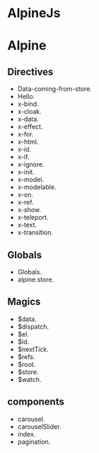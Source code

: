 # AlpineJs

 # Alpine 
 ## Directives
 * Data-coming-from-store.
 * Hello.
 * x-bind.
 * x-cloak.
 * x-data.
 * x-effect.
 * x-for.
 * x-html.
 * x-id.
 * x-if.
 * x-ignore.
 * x-init.
 * x-model.
 * x-modelable.
 * x-on.
 * x-ref.
 * x-show.
 * x-teleport.
 * x-text.
 * x-transition.

 ## Globals
 * Globals.
 * alpine.store.

 ## Magics
 * $data.
 * $dispatch.
 * $el.
 * $id.
 * $nextTick.
 * $refs.
 * $root.
 * $store.
 * $watch.

 ## components
  * carousel.
  * carouselSlider.
  * index.
  * pagination.








